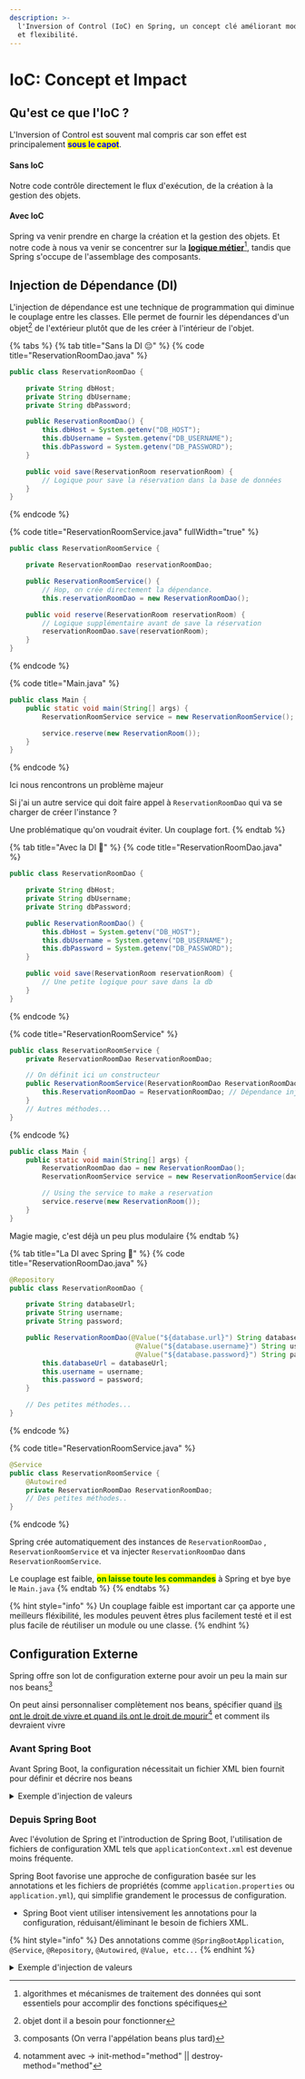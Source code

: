 ```yaml
---
description: >-
  l'Inversion of Control (IoC) en Spring, un concept clé améliorant modularité
  et flexibilité.
---
```


# IoC: Concept et Impact

## Qu'est ce que l'IoC ?

L'Inversion of Control est souvent mal compris car son effet est principalement <mark style="color:blue;">**sous le capot**</mark>.

#### Sans IoC

Notre code contrôle directement le flux d'exécution, de la création à la gestion des objets.

#### Avec IoC

Spring va venir prendre en charge la création et la gestion des objets. Et notre code à nous va venir se concentrer sur la [**logique métier**](#user-content-fn-1)[^1], tandis que Spring s'occupe de l'assemblage des composants.



## Injection de Dépendance (DI)

L'injection de dépendance est une technique de programmation qui diminue le couplage entre les classes. Elle permet de fournir les dépendances d'un objet[^2] de l'extérieur plutôt que de les créer à l'intérieur de l'objet.

{% tabs %}
{% tab title="Sans la DI 😔" %}
{% code title="ReservationRoomDao.java" %}
```java
public class ReservationRoomDao {

    private String dbHost;
    private String dbUsername;
    private String dbPassword;

    public ReservationRoomDao() {
        this.dbHost = System.getenv("DB_HOST");
        this.dbUsername = System.getenv("DB_USERNAME");
        this.dbPassword = System.getenv("DB_PASSWORD");
    }

    public void save(ReservationRoom reservationRoom) {
        // Logique pour save la réservation dans la base de données
    }
}
```
{% endcode %}

{% code title="ReservationRoomService.java" fullWidth="true" %}
```java
public class ReservationRoomService {

    private ReservationRoomDao reservationRoomDao;

    public ReservationRoomService() {
        // Hop, on crée directement la dépendance.
        this.reservationRoomDao = new ReservationRoomDao();

    public void reserve(ReservationRoom reservationRoom) {
        // Logique supplémentaire avant de save la réservation
        reservationRoomDao.save(reservationRoom);
    }
}
```
{% endcode %}

{% code title="Main.java" %}
```java
public class Main {
    public static void main(String[] args) {
        ReservationRoomService service = new ReservationRoomService();

        service.reserve(new ReservationRoom());
    }
}

```
{% endcode %}

Ici nous rencontrons un problème majeur

Si j'ai un autre service qui doit faire appel à `ReservationRoomDao` qui va se charger de créer l'instance ?

Une problématique qu'on voudrait éviter. Un couplage fort.
{% endtab %}

{% tab title="Avec la DI 🙂" %}
{% code title="ReservationRoomDao.java" %}
```java
public class ReservationRoomDao {

    private String dbHost;
    private String dbUsername;
    private String dbPassword;

    public ReservationRoomDao() {
        this.dbHost = System.getenv("DB_HOST");
        this.dbUsername = System.getenv("DB_USERNAME");
        this.dbPassword = System.getenv("DB_PASSWORD");
    }

    public void save(ReservationRoom reservationRoom) {
        // Une petite logique pour save dans la db
    }
}

```
{% endcode %}

{% code title="ReservationRoomService" %}
```java
public class ReservationRoomService {
    private ReservationRoomDao ReservationRoomDao;

    // On définit ici un constructeur
    public ReservationRoomService(ReservationRoomDao ReservationRoomDao) {
        this.ReservationRoomDao = ReservationRoomDao; // Dépendance injectée
    }
    // Autres méthodes...
}

```
{% endcode %}

```java
public class Main {
    public static void main(String[] args) {
        ReservationRoomDao dao = new ReservationRoomDao();
        ReservationRoomService service = new ReservationRoomService(dao);

        // Using the service to make a reservation
        service.reserve(new ReservationRoom());
    }
}

```

Magie magie, c'est déjà un peu plus modulaire
{% endtab %}

{% tab title="La DI avec Spring 🤩" %}
{% code title="ReservationRoomDao.java" %}
```java
@Repository
public class ReservationRoomDao {

    private String databaseUrl;
    private String username;
    private String password;

    public ReservationRoomDao(@Value("${database.url}") String databaseUrl,
                               @Value("${database.username}") String username,
                               @Value("${database.password}") String password) {
        this.databaseUrl = databaseUrl;
        this.username = username;
        this.password = password;
    }

    // Des petites méthodes...
}

```
{% endcode %}

{% code title="ReservationRoomService.java" %}
```java
@Service
public class ReservationRoomService {
    @Autowired
    private ReservationRoomDao ReservationRoomDao;
    // Des petites méthodes..
}

```
{% endcode %}

Spring crée automatiquement des instances de `ReservationRoomDao` , `ReservationRoomService` et va injecter `ReservationRoomDao` dans `ReservationRoomService`.

Le couplage est faible, <mark style="color:green;">**on laisse toute les commandes**</mark> à Spring et bye bye le `Main.java`
{% endtab %}
{% endtabs %}

{% hint style="info" %}
Un couplage faible est important car ça apporte une meilleurs fléxibilité, les modules peuvent êtres plus facilement testé et il est plus facile de réutiliser un module ou une classe.
{% endhint %}

## Configuration Externe

Spring offre son lot de configuration externe pour avoir un peu la main sur nos beans[^3]

On peut ainsi personnaliser complètement nos beans, spécifier quand [ils ont le droit de vivre et quand ils ont le droit de mourir](#user-content-fn-4)[^4] et comment ils devraient vivre

### Avant Spring Boot

Avant Spring Boot, la configuration nécessitait un fichier XML bien fournit pour définir et décrire nos beans

<details>

<summary>Exemple d'injection de valeurs</summary>

{% code title="applicationContext.xml" %}
```xml
<beans xmlns="http://www.springframework.org/schema/beans"
       xmlns:xsi="http://www.w3.org/2001/XMLSchema-instance"
       xsi:schemaLocation="http://www.springframework.org/schema/beans
       http://www.springframework.org/schema/beans/spring-beans.xsd">

    <bean id="reservationRoomDao" class="com.example.ReservationRoomDao">
        <property name="databaseUrl" value="${db.url}"/>
        <!-- Autre configuration  -->
    </bean>

    <bean id="reservationRoomService" class="com.example.ReservationRoomService">
        <property name="reservationRoomDao" ref="reservationRoomDao"/>
    </bean>

</beans>

```
{% endcode %}



</details>

### Depuis Spring Boot

Avec l'évolution de Spring et l'introduction de Spring Boot, l'utilisation de fichiers de configuration XML tels que `applicationContext.xml` est devenue moins fréquente.&#x20;

Spring Boot favorise une approche de configuration basée sur les annotations et les fichiers de propriétés (comme `application.properties` ou `application.yml`), qui simplifie grandement le processus de configuration.

* Spring Boot  vient utiliser intensivement les annotations pour la configuration, réduisant/éliminant le besoin de fichiers XML.

{% hint style="info" %}
Des annotations comme `@SpringBootApplication`, `@Service`, `@Repository`, `@Autowired`,  `@Value, etc...`
{% endhint %}

<details>

<summary>Exemple d'injection de valeurs </summary>



<pre class="language-properties" data-title="application.properties"><code class="lang-properties"><strong>
</strong>spring.datasource.url=${DATABASE_URL}
spring.datasource.username=${DATABASE_USERNAME}
spring.datasource.password=${DATABASE_PASSWORD}

</code></pre>

</details>

[^1]: algorithmes et mécanismes de traitement des données qui sont essentiels pour accomplir des fonctions spécifiques

[^2]: &#x20;objet dont il a besoin pour fonctionner

[^3]: composants (On verra l'appélation beans plus tard)

[^4]: notamment avec -> init-method="method" || destroy-method="method"
